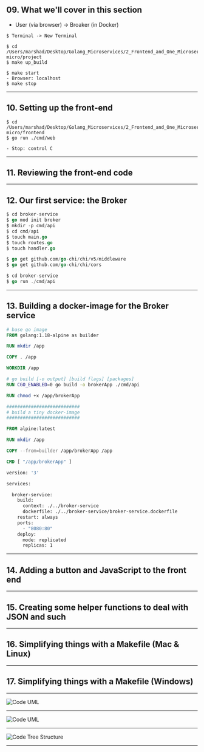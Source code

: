 ## 09. What we'll cover in this section
* User (via browser) -> Broaker (in Docker)
  
```
$ Terminal -> New Terminal

$ cd /Users/marshad/Desktop/Golang_Microservices/2_Frontend_and_One_Microservice/go-micro/project
$ make up_build

$ make start
- Browser: localhost
$ make stop
```

***

## 10. Setting up the front-end
```
$ cd /Users/marshad/Desktop/Golang_Microservices/2_Frontend_and_One_Microservice/go-micro/frontend
$ go run ./cmd/web

- Stop: control C
```

***

## 11. Reviewing the front-end code

***

## 12. Our first service: the Broker
```go
$ cd broker-service
$ go mod init broker
$ mkdir -p cmd/api
$ cd cmd/api
$ touch main.go
$ touch routes.go
$ touch handler.go
```

```go
$ go get github.com/go-chi/chi/v5/middleware
$ go get github.com/go-chi/chi/cors
```

```go
$ cd broker-service
$ go run ./cmd/api
```

***

## 13. Building a docker-image for the Broker service
```dockerfile
# base go image
FROM golang:1.18-alpine as builder

RUN mkdir /app

COPY . /app

WORKDIR /app

# go build [-o output] [build flags] [packages]
RUN CGO_ENABLED=0 go build -o brokerApp ./cmd/api

RUN chmod +x /app/brokerApp

###########################
# build a tiny docker-image
###########################

FROM alpine:latest

RUN mkdir /app

COPY --from=builder /app/brokerApp /app

CMD [ "/app/brokerApp" ]
```

```dockerfile
version: '3'

services:

  broker-service:
    build:
      context: ./../broker-service
      dockerfile: ./../broker-service/broker-service.dockerfile
    restart: always
    ports:
      - "8080:80"
    deploy:
      mode: replicated
      replicas: 1
```

***

## 14. Adding a button and JavaScript to the front end

***

## 15. Creating some helper functions to deal with JSON and such

***

## 16. Simplifying things with a Makefile (Mac & Linux)

***

## 17. Simplifying things with a Makefile (Windows)

***

![Code UML](https://github.com/muarshad01/Microservices-in-Go/blob/main/images/input-output.png)

***

![Code UML](https://github.com/muarshad01/Microservices-in-Go/blob/main/images/broker-code-uml.png)

***

![Code Tree Structure](https://github.com/muarshad01/Microservices-in-Go/blob/main/images/code_tree.png)

***
